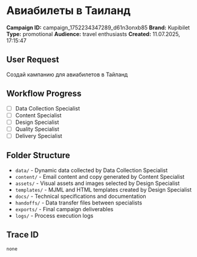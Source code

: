 # Авиабилеты в Таиланд

**Campaign ID:** campaign_1752234347289_d61n3onxb85
**Brand:** Kupibilet
**Type:** promotional
**Audience:** travel enthusiasts
**Created:** 11.07.2025, 17:15:47

## User Request
Создай кампанию для авиабилетов в Тайланд

## Workflow Progress
- [ ] Data Collection Specialist
- [ ] Content Specialist  
- [ ] Design Specialist
- [ ] Quality Specialist
- [ ] Delivery Specialist

## Folder Structure

- `data/` - Dynamic data collected by Data Collection Specialist
- `content/` - Email content and copy generated by Content Specialist
- `assets/` - Visual assets and images selected by Design Specialist
- `templates/` - MJML and HTML templates created by Design Specialist
- `docs/` - Technical specifications and documentation
- `handoffs/` - Data transfer files between specialists
- `exports/` - Final campaign deliverables
- `logs/` - Process execution logs

## Trace ID
`none`
